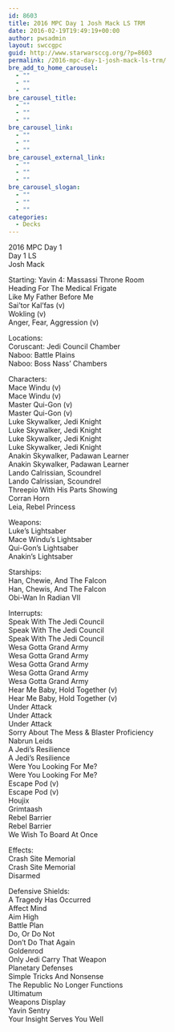 ```yaml
---
id: 8603
title: 2016 MPC Day 1 Josh Mack LS TRM
date: 2016-02-19T19:49:19+00:00
author: pwsadmin
layout: swccgpc
guid: http://www.starwarsccg.org/?p=8603
permalink: /2016-mpc-day-1-josh-mack-ls-trm/
bre_add_to_home_carousel:
  - ""
  - ""
  - ""
bre_carousel_title:
  - ""
  - ""
  - ""
bre_carousel_link:
  - ""
  - ""
  - ""
bre_carousel_external_link:
  - ""
  - ""
  - ""
bre_carousel_slogan:
  - ""
  - ""
  - ""
categories:
  - Decks
---
```

2016 MPC Day 1  
Day 1 LS  
Josh Mack

Starting: Yavin 4: Massassi Throne Room  
Heading For The Medical Frigate  
Like My Father Before Me  
Sai&#8217;tor Kal&#8217;fas (v)  
Wokling (v)  
Anger, Fear, Aggression (v)

Locations:  
Coruscant: Jedi Council Chamber  
Naboo: Battle Plains  
Naboo: Boss Nass&#8217; Chambers

Characters:  
Mace Windu (v)  
Mace Windu (v)  
Master Qui-Gon (v)  
Master Qui-Gon (v)  
Luke Skywalker, Jedi Knight  
Luke Skywalker, Jedi Knight  
Luke Skywalker, Jedi Knight  
Luke Skywalker, Jedi Knight  
Anakin Skywalker, Padawan Learner  
Anakin Skywalker, Padawan Learner  
Lando Calrissian, Scoundrel  
Lando Calrissian, Scoundrel  
Threepio With His Parts Showing  
Corran Horn  
Leia, Rebel Princess

Weapons:  
Luke&#8217;s Lightsaber  
Mace Windu&#8217;s Lightsaber  
Qui-Gon&#8217;s Lightsaber  
Anakin&#8217;s Lightsaber

Starships:  
Han, Chewie, And The Falcon  
Han, Chewis, And The Falcon  
Obi-Wan In Radian VII

Interrupts:  
Speak With The Jedi Council  
Speak With The Jedi Council  
Speak With The Jedi Council  
Wesa Gotta Grand Army  
Wesa Gotta Grand Army  
Wesa Gotta Grand Army  
Wesa Gotta Grand Army  
Wesa Gotta Grand Army  
Hear Me Baby, Hold Together (v)  
Hear Me Baby, Hold Together (v)  
Under Attack  
Under Attack  
Under Attack  
Sorry About The Mess & Blaster Proficiency  
Nabrun Leids  
A Jedi&#8217;s Resilience  
A Jedi&#8217;s Resilience  
Were You Looking For Me?  
Were You Looking For Me?  
Escape Pod (v)  
Escape Pod (v)  
Houjix  
Grimtaash  
Rebel Barrier  
Rebel Barrier  
We Wish To Board At Once

Effects:  
Crash Site Memorial  
Crash Site Memorial  
Disarmed

Defensive Shields:  
A Tragedy Has Occurred  
Affect Mind  
Aim High  
Battle Plan  
Do, Or Do Not  
Don&#8217;t Do That Again  
Goldenrod  
Only Jedi Carry That Weapon  
Planetary Defenses  
Simple Tricks And Nonsense  
The Republic No Longer Functions  
Ultimatum  
Weapons Display  
Yavin Sentry  
Your Insight Serves You Well